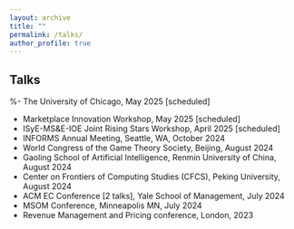 ```yaml
---
layout: archive
title: ""
permalink: /talks/
author_profile: true
---
```






## Talks
%- The University of Chicago, May 2025 [scheduled]
- Marketplace Innovation Workshop, May 2025 [scheduled]
- ISyE-MS&E-IOE Joint Rising Stars Workshop, April 2025 [scheduled]
- INFORMS Annual Meeting, Seattle, WA, October 2024
- World Congress of the Game Theory Society, Beijing, August 2024
- Gaoling School of Artificial Intelligence, Renmin University of China, August 2024
- Center on Frontiers of Computing Studies (CFCS), Peking University, August 2024
- ACM EC Conference [2 talks], Yale School of Management, July 2024
- MSOM Conference, Minneapolis MN, July 2024
- Revenue Management and Pricing conference, London, 2023
















